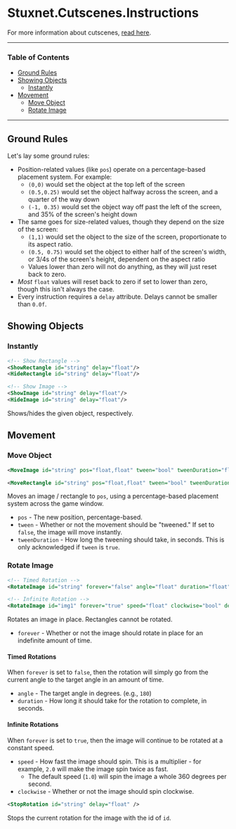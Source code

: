 # Stuxnet.Cutscenes.Instructions
For more information about cutscenes, [read here](./What_Are_Cutscenes.md).

---

### Table of Contents

* [Ground Rules](#ground-rules)
* [Showing Objects](#showing-objects)
    * [Instantly](#instantly)
* [Movement](#movement)
    * [Move Object](#move-object)
    * [Rotate Image](#rotate-image)

---

## Ground Rules
Let's lay some ground rules:
* Position-related values (like `pos`) operate on a percentage-based placement system. For example:
    * `(0,0)` would set the object at the top left of the screen
    * `(0.5,0.25)` would set the object halfway across the screen, and a quarter of the way down
    * `(-1, 0.35)` would set the object way off past the left of the screen, and 35% of the screen's height down
* The same goes for size-related values, though they depend on the size of the screen:
    * `(1,1)` would set the object to the size of the screen, proportionate to its aspect ratio.
    * `(0.5, 0.75)` would set the object to either half of the screen's width, or 3/4s of the screen's height, dependent on the aspect ratio
    * Values lower than zero will not do anything, as they will just reset back to zero.
* *Most* `float` values will reset back to zero if set to lower than zero, though this isn't always the case.
* Every instruction requires a `delay` attribute. Delays cannot be smaller than `0.0f`.

## Showing Objects
### Instantly
```xml
<!-- Show Rectangle -->
<ShowRectangle id="string" delay="float"/>
<HideRectangle id="string" delay="float"/>

<!-- Show Image -->
<ShowImage id="string" delay="float"/>
<HideImage id="string" delay="float"/>
```
Shows/hides the given object, respectively.

## Movement
### Move Object
```xml
<MoveImage id="string" pos="float,float" tween="bool" tweenDuration="float" delay="float" />
```
```xml
<MoveRectangle id="string" pos="float,float" tween="bool" tweenDuration="float" delay="float" />
```
Moves an image / rectangle to `pos`, using a percentage-based placement system across the game window.

* `pos` - The new position, percentage-based.
* `tween` - Whether or not the movement should be "tweened." If set to `false`, the image will move instantly.
* `tweenDuration` - How long the tweening should take, in seconds. This is only acknowledged if `tween` is `true`.

### Rotate Image
```xml
<!-- Timed Rotation -->
<RotateImage id="string" forever="false" angle="float" duration="float" delay="float" />

<!-- Infinite Rotation -->
<RotateImage id="img1" forever="true" speed="float" clockwise="bool" delay="float" />
```
Rotates an image in place. Rectangles cannot be rotated.

* `forever` - Whether or not the image should rotate in place for an indefinite amount of time.
#### Timed Rotations
When `forever` is set to `false`, then the rotation will simply go from the current angle to the target angle in an amount of time.
* `angle` - The target angle in degrees. (e.g., `180`)
* `duration` - How long it should take for the rotation to complete, in seconds.
#### Infinite Rotations
When `forever` is set to `true`, then the image will continue to be rotated at a constant speed.
* `speed` - How fast the image should spin. This is a multiplier - for example, `2.0` will make the image spin twice as fast.
    * The default speed (`1.0`) will spin the image a whole 360 degrees per second.
* `clockwise` - Whether or not the image should spin clockwise.

```xml
<StopRotation id="string" delay="float" />
```
Stops the current rotation for the image with the id of `id`.

